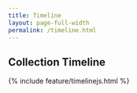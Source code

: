```yaml
---
title: Timeline
layout: page-full-width
permalink: /timeline.html
---
```


## Collection Timeline
{% include feature/timelinejs.html %}